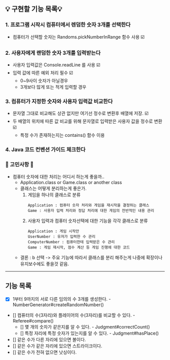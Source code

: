 ## 💡 구현할 기능 목록💡

### 1. 프로그램 시작시 컴퓨터에서 렌덤한 숫자 3개를 선택한다

- 컴퓨터가 선택할 숫자는 Randoms.pickNumberInRange 함수 사용 ☑️

### 2. 사용자에게 랜덤한 숫자 3개를 입력받는다

- 사용자 입력값은 Console.readLine 를 사용 ☑️
- 입력 값에 따른 예외 처리 필수 ☑️
    - 0~9사이 숫자가 아닐경우
    - 3개보다 많게 또는 적게 입력할 경우

### 3. 컴퓨터가 지정한 숫자와 사용자 입력값 비교한다

- 문자열 그대로 비교해도 상관 없지만 여기선 정수로 변환후 배열에 저장. ☑️
- 두 배열의 위치에 따른 값 비교를 위해 문자열로 입력받은 사용자 값을 정수로 변환 ☑️
    - 특정 수가 존재하는지는 contains() 함수 이용

### 4. Java 코드 컨벤션 가이드 체크한다

### 🚨 고민사항 🚨

- 컴퓨터 숫자에 대한 처리는 어디서 하는게 좋을까..
    - Application.class or Game.class or another class
    - 클래스는 어떻게 분리하는게 좋은가.
        1. 게임을 하나의 클래스로 분류
            ```
            Application : 컴퓨터 숫자 처리와 게임을 재시작을 결정하는 클래스
            Game : 사용자 입력 처리와 정답 처리에 대한 게임의 전반적인 내용 관리
            ```
        2. 사용자 입력과 컴퓨터 숫자선택에 대한 기능을 각각 클래스로 분류
           ```
           Application : 게임 시작만
           UserNumber : 유저가 입력한 수 관리
           ComputerNumber : 컴퓨터한테 입력받은 수 관리
           Game : 게임 재시작, 점수 계산 등 게임 진행에 대한 코드
           ```
    - 결론 : b 선택 -> 주요 기능에 따라서 클래스를 분리 해주는게 나중에 확장이나 유지보수에도 좋을것 같음.

---------

## 기능 목록

- [x] 1부터 9까지의 서로 다른 임의의 수 3개를 생성한다. - NumberGenerator#createRandomNumber()
- [] 컴퓨터의 수(3자리)와 플레이어의 수(3자리)를 비교할 수 있다. - Referee#compare()
    - [] 몇 개의 숫자가 같은지를 알 수 있다. - Judgment#correctCount()
    - [] 특정 자리에 특정 숫자가 있는지를 알 수 있다. - Judgment#hasPlace()
- [] 같은 수가 다른 자리에 있으면 볼이다.
- [] 같은 수가 같은 자리에 있으면 스트라이크이다.
- [] 같은 수가 전혀 없으면 낫싱이다. 
